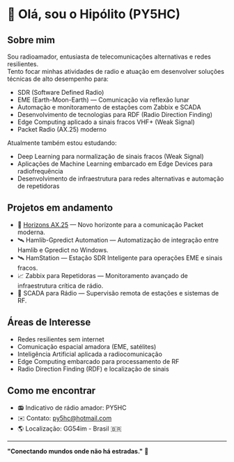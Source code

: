 # 👋 Olá, sou o Hipólito (PY5HC)

## Sobre mim
Sou radioamador, entusiasta de telecomunicações alternativas e redes resilientes.  
Tento focar minhas atividades de radio e atuação em desenvolver soluções técnicas de alto desempenho para:


- SDR (Software Defined Radio)
- EME (Earth-Moon-Earth) — Comunicação via reflexão lunar
- Automação e monitoramento de estações com Zabbix e SCADA
- Desenvolvimento de tecnologias para RDF (Radio Direction Finding)
- Edge Computing aplicado a sinais fracos VHF+ (Weak Signal)
- Packet Radio (AX.25) moderno

Atualmente também estou estudando:
- Deep Learning para normalização de sinais fracos (Weak Signal)
- Aplicações de Machine Learning embarcado em Edge Devices para radiofrequência
- Desenvolvimento de infraestrutura para redes alternativas e automação de repetidoras

## Projetos em andamento
- 🚀 [Horizons AX.25](https://github.com/PY5HC/horizons-ax25) — Novo horizonte para a comunicação Packet moderna.
- 🛰️ Hamlib-Gpredict Automation — Automatização de integração entre Hamlib e Gpredict no Windows.
- 🛰️ HamStation — Estação SDR Inteligente para operações EME e sinais fracos.
- 📈 Zabbix para Repetidoras — Monitoramento avançado de infraestrutura crítica de rádio.
- 🔧 SCADA para Rádio — Supervisão remota de estações e sistemas de RF.

## Áreas de Interesse
- Redes resilientes sem internet
- Comunicação espacial amadora (EME, satélites)
- Inteligência Artificial aplicada a radiocomunicação
- Edge Computing embarcado para processamento de RF
- Radio Direction Finding (RDF) e localização de sinais

## Como me encontrar
- 📻 Indicativo de rádio amador: PY5HC
- ✉️ Contato: py5hc@hotmail.com
- 🌎 Localização: GG54im - Brasil 🇧🇷

---

**"Conectando mundos onde não há estradas."** 🚀
